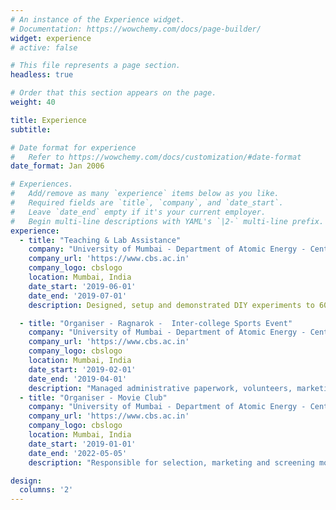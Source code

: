 ```yaml
---
# An instance of the Experience widget.
# Documentation: https://wowchemy.com/docs/page-builder/
widget: experience
# active: false

# This file represents a page section.
headless: true

# Order that this section appears on the page.
weight: 40

title: Experience
subtitle:

# Date format for experience
#   Refer to https://wowchemy.com/docs/customization/#date-format
date_format: Jan 2006

# Experiences.
#   Add/remove as many `experience` items below as you like.
#   Required fields are `title`, `company`, and `date_start`.
#   Leave `date_end` empty if it's your current employer.
#   Begin multi-line descriptions with YAML's `|2-` multi-line prefix.
experience:
  - title: "Teaching & Lab Assistance"
    company: "University of Mumbai - Department of Atomic Energy - Centre for Excellence in Basic Sciences"
    company_url: 'https://www.cbs.ac.in'
    company_logo: cbslogo
    location: Mumbai, India
    date_start: '2019-06-01'
    date_end: '2019-07-01'
    description: Designed, setup and demonstrated DIY experiments to 60+ summer school participants in the UG Physics Lab.

  - title: "Organiser - Ragnarok -  Inter-college Sports Event"
    company: "University of Mumbai - Department of Atomic Energy - Centre for Excellence in Basic Sciences"
    company_url: 'https://www.cbs.ac.in'
    company_logo: cbslogo
    location: Mumbai, India
    date_start: '2019-02-01'
    date_end: '2019-04-01'
    description: "Managed administrative paperwork, volunteers, marketing, and organised 50+ Badminton matches within restrictive player schedules during the semester."
  - title: "Organiser - Movie Club"
    company: "University of Mumbai - Department of Atomic Energy - Centre for Excellence in Basic Sciences"
    company_url: 'https://www.cbs.ac.in'
    company_logo: cbslogo
    location: Mumbai, India
    date_start: '2019-01-01'
    date_end: '2022-05-05'
    description: "Responsible for selection, marketing and screening movies/documentaries across different genre and languages every Friday night at the institute."

design:
  columns: '2'
---
```


